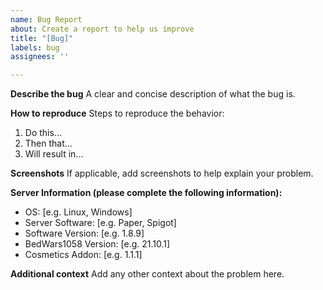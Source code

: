 ```yaml
---
name: Bug Report
about: Create a report to help us improve
title: "[Bug]"
labels: bug
assignees: ''

---
```


**Describe the bug**
A clear and concise description of what the bug is.

**How to reproduce**
Steps to reproduce the behavior:
1. Do this...
2. Then that...
3. Will result in...

**Screenshots**
If applicable, add screenshots to help explain your problem.

**Server Information (please complete the following information):**
 - OS: [e.g. Linux, Windows]
 - Server Software: [e.g. Paper, Spigot]
 - Software Version: [e.g. 1.8.9]
 - BedWars1058 Version: [e.g. 21.10.1]
 - Cosmetics Addon: [e.g. 1.1.1]

**Additional context**
Add any other context about the problem here.
